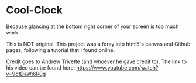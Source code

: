 # Cool-Clock
Because glancing at the bottom right corner of your screen is too much work.

This is NOT original. This project was a foray into html5's canvas and Github pages, following a tutorial that I found online.

Credit goes to Andrew Trivette (and whoever he gave credit to). The link to his video can be found here:
https://www.youtube.com/watch?v=9dtDaWi6R0g

